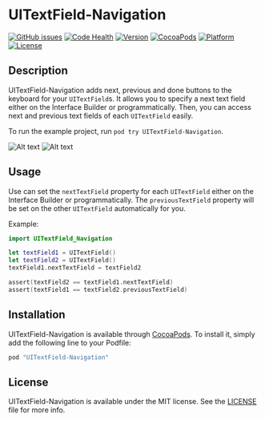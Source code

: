 # UITextField-Navigation

[![GitHub issues](https://img.shields.io/github/issues/T-Pham/UITextField-Navigation.svg?maxAge=2592000&style=flat-square)](https://github.com/T-Pham/UITextField-Navigation/issues)
[![Code Health](https://landscape.io/github/T-Pham/UITextField-Navigation/master/landscape.svg?style=flat-square)](https://landscape.io/github/T-Pham/UITextField-Navigation/master)
[![Version](https://img.shields.io/cocoapods/v/UITextField-Navigation.svg?style=flat-square)](http://cocoapods.org/pods/UITextField-Navigation)
[![CocoaPods](https://img.shields.io/cocoapods/dt/UITextField-Navigation.svg?maxAge=2592000&style=flat-square)](http://cocoapods.org/pods/UITextField-Navigation)
[![Platform](https://img.shields.io/cocoapods/p/UITextField-Navigation.svg?style=flat-square)](http://cocoapods.org/pods/UITextField-Navigation)
[![License](https://img.shields.io/cocoapods/l/UITextField-Navigation.svg?style=flat-square)](LICENSE)

## Description

UITextField-Navigation adds next, previous and done buttons to the keyboard for your `UITextField`s. It allows you to specify a next text field either on the Interface Builder or programmatically. Then, you can access next and previous text fields of each `UITextField` easily.

To run the example project, run `pod try UITextField-Navigation`.

![Alt text](https://github.com/T-Pham/UITextField-Navigation/blob/master/Screenshots/screenshot1.png?raw=true "Screenshot 1")
![Alt text](https://github.com/T-Pham/UITextField-Navigation/blob/master/Screenshots/screenshot2.gif?raw=true "Screenshot 2")

## Usage

Use can set the `nextTextField` property for each `UITextField` either on the Interface Builder or programmatically. The `previousTextField` property will be set on the other `UITextField` automatically for you.

Example:

```swift
import UITextField_Navigation

let textField1 = UITextField()
let textField2 = UITextField()
textField1.nextTextField = textField2

assert(textField2 == textField1.nextTextField)
assert(textField1 == textField2.previousTextField)
```

## Installation

UITextField-Navigation is available through [CocoaPods](http://cocoapods.org/pods/UITextField-Navigation). To install
it, simply add the following line to your Podfile:

```ruby
pod "UITextField-Navigation"
```

## License

UITextField-Navigation is available under the MIT license. See the [LICENSE](LICENSE) file for more info.
